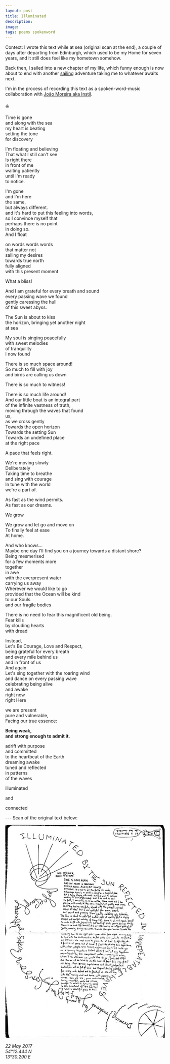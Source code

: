 ```yaml
---
layout: post
title: Illuminated
description: 
image: 
tags: poems spokenword
---
```


Context: I wrote this text while at sea (original scan at the end), a couple of days after departing from Edinburgh, which used to be my Home for seven years, and it still does feel like my hometown somehow. 

Back then, I sailed into a new chapter of my life, which funny enough is now about to end with another [sailing](/sailing) adventure taking me to whatever awaits next.

I'm in the process of recording this text as a spoken-word-music collaboration with [João Moreira aka Instil](https://instil.bandcamp.com/album/wide-spectrum-of-beautiful-chaos).

<p>⛵️</p>

Time is gone<br>
and along with the sea<br>
my heart is beating<br>
setting the tone<br>
for discovery<br>

I'm floating and believing<br>
That what I still can't see<br>
Is right there<br>
in front of me<br>
waiting patiently<br>
until I'm ready <br>
to notice.<br>

I'm gone<br>
and I'm here<br>
the same,<br>
but always different.<br>
and it's hard to put this feeling into words, <br>
so I convince myself that<br>
perhaps there is no point<br>
in doing so.<br>
And I float<br>

on words words words<br>
that matter not<br>
sailing my desires<br>
towards true north<br>
fully aligned <br>
with this present moment<br>

What a bliss!<br>

And I am grateful for every breath and sound <br>
every passing wave we found<br>
gently caressing the hull <br>
of this sweet abyss.<br>

The Sun is about to kiss<br>
the horizon, bringing yet another night<br>
at sea<br>

My soul is singing peacefully<br>
with sweet melodies<br>
of tranquility<br>
I now found<br>

There is so much space around! <br>
So much to fill with joy<br>
and birds are calling us down<br>

There is so much to witness!<br>

There is so much life around! <br>
And our little boat is an integral part<br> 
of the infinite vastness of truth, <br>
moving through the waves that found<br> 
us, <br>
as we cross gently<br>
Towards the open horizon<br> 
Towards the setting Sun<br>
Towards an undefined place<br>
at the right pace<br>

A pace that feels right.<br> 

We're moving slowly <br>
Deliberately<br>
Taking time to breathe<br>
and sing with courage<br>
In tune with the world <br>
we're a part of.<br>

As fast as the wind permits.<br> 
As fast as our dreams.<br>

We grow <br>

We grow and let go and move on<br>
To finally feel at ease <br>
At home.<br>

And who knows...<br>
Maybe one day I'll find you on a journey towards a distant shore? <br>
Being mesmerised<br>
for a few moments more<br>
together<br>
in awe<br>
with the everpresent water<br>
carrying us away<br>
Wherever we would like to go<br>
provided that the Ocean will be kind<br> 
to our Souls<br>
and our fragile bodies<br>

There is no need to fear this magnificent old being.<br>
Fear kills<br>
by clouding hearts<br>
with dread<br>

Instead, <br>
Let's Be Courage, Love and Respect,<br>
being grateful for every breath<br>
and every mile behind us<br>
and in front of us<br>
And again<br>
Let's sing together with the roaring wind <br>
and dance on every passing wave<br>
celebrating being alive <br>
and awake<br>
right now<br>
right Here <br>

we are present<br>
pure and vulnerable,<br>
Facing our true essence:<br>

**Being weak, <br>
and strong enough to admit it.** <br>

adrift with purpose<br>
and committed<br>
to the heartbeat of the Earth<br>
dreaming awake<br>
tuned and reflected <br>
in patterns<br>
of the waves<br>

illuminated<br>

and <br>

connected<br>

<p> </p>
---
Scan of the original text below:

![Scan of the original text from my journal](/assets/illuminated.jpg)


*22 May 2017<br>
54°12.444 N<br>
13°30.290 E*<br>